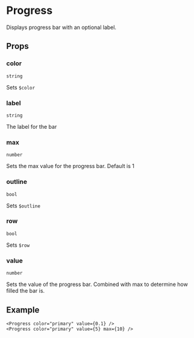 # Progress

Displays progress bar with an optional label.

## Props

### color
`string`

Sets `$color`

### label
`string`

The label for the bar

### max
`number`

Sets the max value for the progress bar. Default is 1

### outline
`bool`

Sets `$outline`

### row
`bool`

Sets `$row`

### value
`number`

Sets the value of the progress bar. Combined with max to determine how
filled the bar is.

## Example
```svelte
<Progress color="primary" value={0.1} />
<Progress color="primary" value={5} max={10} />
```
